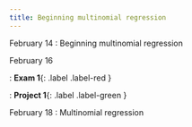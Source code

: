 ```yaml
---
title: Beginning multinomial regression
---
```


February 14
: Beginning multinomial regression

February 16

: **Exam 1**{: .label .label-red }

: **Project 1**{: .label .label-green }

February 18
: Multinomial regression
